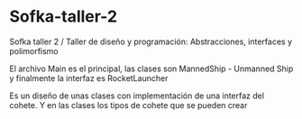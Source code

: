 # Sofka-taller-2
Sofka taller 2 /  Taller de diseño y programación: Abstracciones, interfaces y polimorfismo

El archivo Main es el principal, las clases son MannedShip - Unmanned Ship y finalmente la interfaz es RocketLauncher

Es un diseño de unas clases con implementación de una interfaz del cohete. Y en las clases los tipos de cohete que se pueden crear
